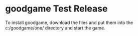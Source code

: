 # goodgame Test Release

To install goodgame, download the files and put them into the c:/goodgame/one/ directory and start the game.
